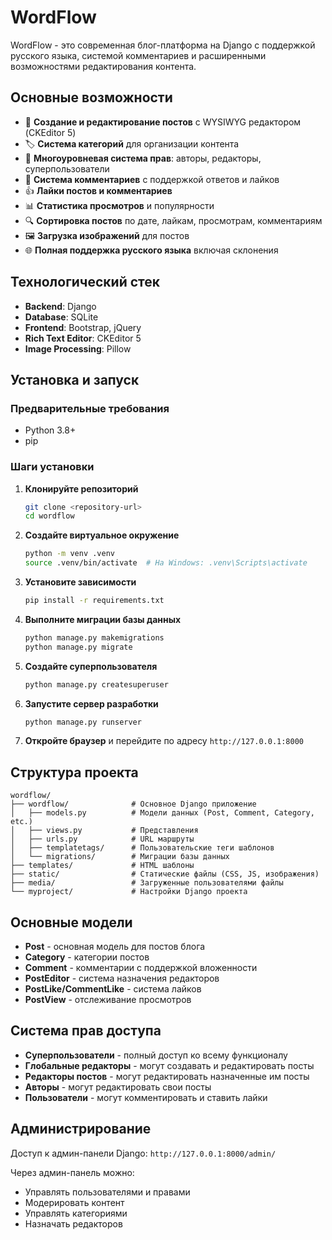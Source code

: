 # WordFlow

WordFlow - это современная блог-платформа на Django с поддержкой русского языка, системой комментариев и расширенными возможностями редактирования контента.

## Основные возможности

- 📝 **Создание и редактирование постов** с WYSIWYG редактором (CKEditor 5)
- 🏷️ **Система категорий** для организации контента
- 👥 **Многоуровневая система прав**: авторы, редакторы, суперпользователи
- 💬 **Система комментариев** с поддержкой ответов и лайков
- 👍 **Лайки постов и комментариев**
- 📊 **Статистика просмотров** и популярности
- 🔍 **Сортировка постов** по дате, лайкам, просмотрам, комментариям
- 🖼️ **Загрузка изображений** для постов
- 🌐 **Полная поддержка русского языка** включая склонения

## Технологический стек

- **Backend**: Django
- **Database**: SQLite
- **Frontend**: Bootstrap, jQuery
- **Rich Text Editor**: CKEditor 5
- **Image Processing**: Pillow

## Установка и запуск

### Предварительные требования

- Python 3.8+
- pip

### Шаги установки

1. **Клонируйте репозиторий**
   ```bash
   git clone <repository-url>
   cd wordflow
   ```

2. **Создайте виртуальное окружение**
   ```bash
   python -m venv .venv
   source .venv/bin/activate  # На Windows: .venv\Scripts\activate
   ```

3. **Установите зависимости**
   ```bash
   pip install -r requirements.txt
   ```

4. **Выполните миграции базы данных**
   ```bash
   python manage.py makemigrations
   python manage.py migrate
   ```

5. **Создайте суперпользователя**
   ```bash
   python manage.py createsuperuser
   ```

6. **Запустите сервер разработки**
   ```bash
   python manage.py runserver
   ```

7. **Откройте браузер** и перейдите по адресу `http://127.0.0.1:8000`

## Структура проекта

```
wordflow/
├── wordflow/              # Основное Django приложение
│   ├── models.py          # Модели данных (Post, Comment, Category, etc.)
│   ├── views.py           # Представления
│   ├── urls.py            # URL маршруты
│   ├── templatetags/      # Пользовательские теги шаблонов
│   └── migrations/        # Миграции базы данных
├── templates/             # HTML шаблоны
├── static/                # Статические файлы (CSS, JS, изображения)
├── media/                 # Загруженные пользователями файлы
└── myproject/             # Настройки Django проекта
```

## Основные модели

- **Post** - основная модель для постов блога
- **Category** - категории постов
- **Comment** - комментарии с поддержкой вложенности
- **PostEditor** - система назначения редакторов
- **PostLike/CommentLike** - система лайков
- **PostView** - отслеживание просмотров

## Система прав доступа

- **Суперпользователи** - полный доступ ко всему функционалу
- **Глобальные редакторы** - могут создавать и редактировать посты
- **Редакторы постов** - могут редактировать назначенные им посты
- **Авторы** - могут редактировать свои посты
- **Пользователи** - могут комментировать и ставить лайки

## Администрирование

Доступ к админ-панели Django: `http://127.0.0.1:8000/admin/`

Через админ-панель можно:
- Управлять пользователями и правами
- Модерировать контент
- Управлять категориями
- Назначать редакторов

